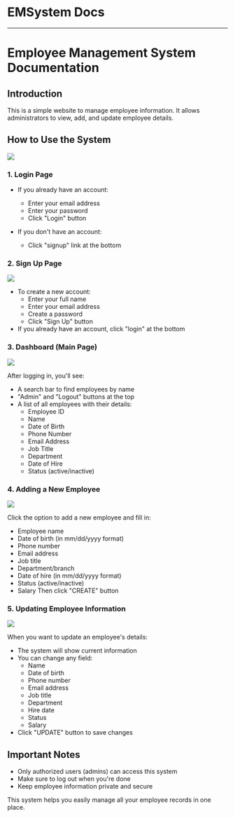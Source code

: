 # EMSystem Docs

---



# Employee Management System Documentation

## Introduction

This is a simple website to manage employee information. It allows administrators to view, add, and update employee details.

## How to Use the System

![](file:///C:/wamp/www/EMSystem/images/page4.PNG)

### 1. Login Page

- If you already have an account:
  
  - Enter your email address
  - Enter your password
  - Click "Login" button

- If you don't have an account:
  
  - Click "signup" link at the bottom

### 2. Sign Up Page

![](file:///C:/wamp/www/EMSystem/images/page5.PNG)

- To create a new account:
  - Enter your full name
  - Enter your email address
  - Create a password
  - Click "Sign Up" button
- If you already have an account, click "login" at the bottom

### 3. Dashboard (Main Page)

![](file:///C:/wamp/www/EMSystem/images/page1.PNG)

After logging in, you'll see:

- A search bar to find employees by name
- "Admin" and "Logout" buttons at the top
- A list of all employees with their details:
  - Employee ID
  - Name
  - Date of Birth
  - Phone Number
  - Email Address
  - Job Title
  - Department
  - Date of Hire
  - Status (active/inactive)

### 4. Adding a New Employee

![](file:///C:/wamp/www/EMSystem/images/page2.PNG)

Click the option to add a new employee and fill in:

- Employee name
- Date of birth (in mm/dd/yyyy format)
- Phone number
- Email address
- Job title
- Department/branch
- Date of hire (in mm/dd/yyyy format)
- Status (active/inactive)
- Salary
  Then click "CREATE" button

### 5. Updating Employee Information

![](file:///C:/wamp/www/EMSystem/images/page3.PNG)

When you want to update an employee's details:

- The system will show current information
- You can change any field:
  - Name
  - Date of birth
  - Phone number
  - Email address
  - Job title
  - Department
  - Hire date
  - Status
  - Salary
- Click "UPDATE" button to save changes

## Important Notes

- Only authorized users (admins) can access this system
- Make sure to log out when you're done
- Keep employee information private and secure

This system helps you easily manage all your employee records in one place.
